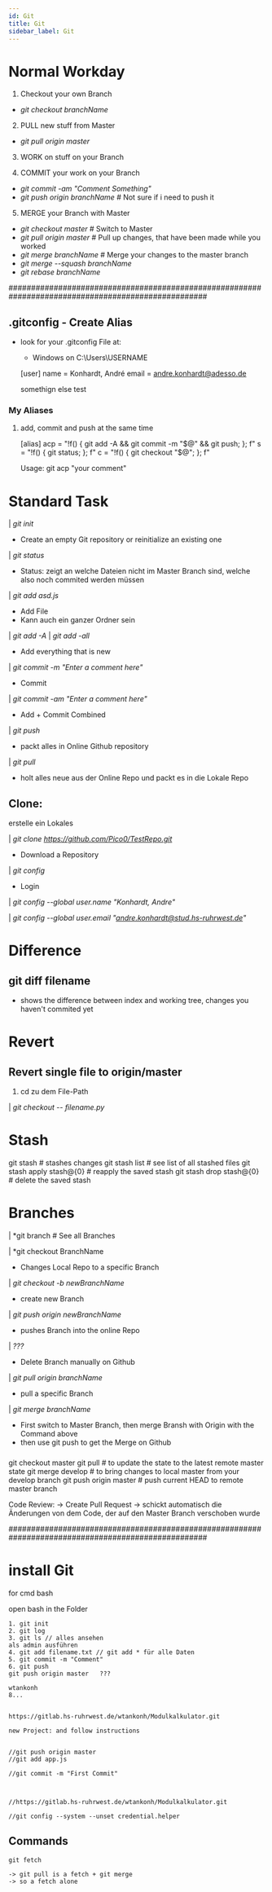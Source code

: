 ```yaml
---
id: Git
title: Git
sidebar_label: Git
---
```


# Normal Workday

1. Checkout your own Branch
- *git checkout branchName*

2. PULL new stuff from Master
- *git pull origin master*

3. WORK on stuff on your Branch

4. COMMIT your work on your Branch
- *git commit -am "Comment Something"*	
- *git push origin branchName*			# Not sure if i need to push it

5. MERGE your Branch with Master
- *git checkout master*					# Switch to Master
- *git pull origin master*				# Pull up changes, that have been made while you worked
- *git merge branchName*				# Merge your changes to the master branch
- *git merge --squash branchName*
- *git rebase branchName*

####################################################################################################

## .gitconfig - Create Alias

- look for your .gitconfig File at:
	- Windows on C:\Users\USERNAME

	[user]
		name = Konhardt, André
		email = andre.konhardt@adesso.de

	somethign else
	test

### My Aliases

1. add, commit and push at the same time

	[alias]
		acp = "!f() { git add -A && git commit -m \"$@\" && git push; }; f"
		s = "!f() { git status; }; f"
		c = "!f() { git checkout \"$@\"; }; f"
	
	Usage: git acp "your comment"


# Standard Task

| *git init*
- Create an empty Git repository or reinitialize an existing one	


| *git status*
- Status: zeigt an welche Dateien nicht im Master Branch sind, welche also noch commited werden müssen


| *git add asd.js*
- Add File
- Kann auch ein ganzer Ordner sein

| *git add -A*
| *git add -all*
- Add everything that is new


| *git commit -m "Enter a comment here"*	
- Commit

| *git commit -am "Enter a comment here"*	
- Add + Commit Combined


| *git push*
- packt alles in Online Github repository

| *git pull*
- holt alles neue aus der Online Repo und packt es in die Lokale Repo

## Clone:

erstelle ein Lokales 

| *git clone https://github.com/Pico0/TestRepo.git*
- Download a Repository

| *git config* 
- Login

| *git config --global user.name "Konhardt, Andre"*

| *git config --global user.email "andre.konhardt@stud.hs-ruhrwest.de"*


# Difference

## git diff filename

- shows the difference between index and working tree, changes you haven't commited yet

# Revert

## Revert single file to origin/master

1. cd zu dem File-Path

| *git checkout -- filename.py*

# Stash

git stash					# stashes changes
git stash list				# see list of all stashed files
git stash apply stash@{0}	# reapply the saved stash
git stash drop stash@{0}	# delete the saved stash

# Branches

| *git branch	# See all Branches

| *git checkout BranchName
- Changes Local Repo to a specific Branch

| *git checkout -b newBranchName*
- create new Branch

| *git push origin newBranchName*
- pushes Branch into the online Repo

| *???*
- Delete Branch manually on Github

| *git pull origin branchName*
- pull a specific Branch

| *git merge branchName*
- First switch to Master Branch, then merge Bransh with Origin with the Command above
- then use git push to get the Merge on Github

###
git checkout master
git pull               # to update the state to the latest remote master state
git merge develop      # to bring changes to local master from your develop branch
git push origin master # push current HEAD to remote master branch

Code Review:
-> Create Pull Request
-> schickt automatisch die Änderungen von dem Code, der auf den Master Branch verschoben wurde

####################################################################################################


# install Git

for cmd bash

open bash in the Folder

	1. git init
	2. git log
	3. git ls // alles ansehen 
	als admin ausführen
	4. git add filename.txt	// git add * für alle Daten
	5. git commit -m "Comment"
	6. git push
	git push origin master   ???
		
	wtankonh
	8...

	
	https://gitlab.hs-ruhrwest.de/wtankonh/Modulkalkulator.git
	
	new Project: and follow instructions
	
	
	//git push origin master
	//git add app.js

	//git commit -m "First Commit"



	//https://gitlab.hs-ruhrwest.de/wtankonh/Modulkalkulator.git

	//git config --system --unset credential.helper
	
## Commands


	git fetch

	-> git pull is a fetch + git merge
	-> so a fetch alone 
